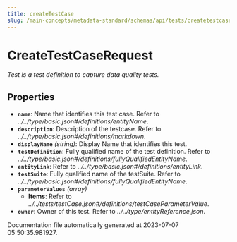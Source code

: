 ```yaml
---
title: createTestCase
slug: /main-concepts/metadata-standard/schemas/api/tests/createtestcase
---
```


# CreateTestCaseRequest

*Test is a test definition to capture data quality tests.*

## Properties

- **`name`**: Name that identifies this test case. Refer to *../../type/basic.json#/definitions/entityName*.
- **`description`**: Description of the testcase. Refer to *../../type/basic.json#/definitions/markdown*.
- **`displayName`** *(string)*: Display Name that identifies this test.
- **`testDefinition`**: Fully qualified name of the test definition. Refer to *../../type/basic.json#/definitions/fullyQualifiedEntityName*.
- **`entityLink`**: Refer to *../../type/basic.json#/definitions/entityLink*.
- **`testSuite`**: Fully qualified name of the testSuite. Refer to *../../type/basic.json#/definitions/fullyQualifiedEntityName*.
- **`parameterValues`** *(array)*
  - **Items**: Refer to *../../tests/testCase.json#/definitions/testCaseParameterValue*.
- **`owner`**: Owner of this test. Refer to *../../type/entityReference.json*.


Documentation file automatically generated at 2023-07-07 05:50:35.981927.
